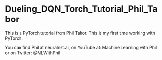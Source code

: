 # Dueling_DQN_Torch_Tutorial_Phil_Tabor

This is a PyTorch tutorial from Phil Tabor.  This is my first time working with PyTorch.


You can find Phil at neuralnet.ai, on YouTube at: Machine Learning with Phil or on Twitter: @MLWithPhil
